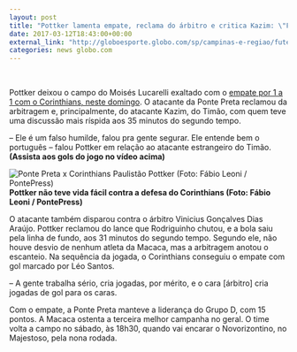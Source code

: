 ```yaml
---
layout: post
title: "Pottker lamenta empate, reclama do árbitro e critica Kazim: \"Falso humilde\""
date: 2017-03-12T18:43:00+00:00
external_link: "http://globoesporte.globo.com/sp/campinas-e-regiao/futebol/times/ponte-preta/noticia/2017/03/pottker-lamenta-empate-reclama-de-arbitro-e-critica-kazim-falso-humilde.html"
categories: news globo.com
---
```

&nbsp;

Pottker deixou o campo do Moisés Lucarelli exaltado com o [empate por 1 a 1 com o Corinthians, neste domingo](http://globoesporte.globo.com/sp/campinas-e-regiao/futebol/campeonato-paulista/jogo/12-03-2017/ponte-preta-corinthians/). O atacante da Ponte Preta reclamou da arbitragem e, principalmente, do atacante Kazim, do Timão, com quem teve uma discussão mais ríspida aos 35 minutos do segundo tempo.

– Ele é um falso humilde, falou pra gente segurar. Ele entende bem o português – falou Pottker em relação ao atacante estrangeiro do Timão. **(Assista aos gols do jogo no vídeo acima)**

 ![Ponte Preta x Corinthians Paulistão Pottker (Foto: Fábio Leoni / PontePress)](http://s2.glbimg.com/OajI6TsJgJhuEo68Cy9ss39YWEI=/412x0:1100x801/300x350/s.glbimg.com/es/ge/f/original/2017/03/12/pontexcor01_fCaMG6F.jpg "Ponte Preta x Corinthians Paulistão Pottker (Foto: Fábio Leoni / PontePress)")**Pottker não teve vida fácil contra a defesa do Corinthians (Foto: Fábio Leoni / PontePress)**

O atacante também disparou contra o árbitro Vinicius Gonçalves Dias Araújo. Pottker reclamou do lance que Rodriguinho chutou, e a bola saiu pela linha de fundo, aos 31 minutos do segundo tempo. Segundo ele, não houve desvio de nenhum atleta da Macaca, mas a arbitragem anotou o escanteio. Na sequência da jogada, o Corinthians conseguiu o empate com gol marcado por Léo Santos.

– A gente trabalha sério, cria jogadas, por mérito, e o cara [árbitro] cria jogadas de gol para os caras.

Com o empate, a Ponte Preta manteve a liderança do Grupo D, com 15 pontos. A Macaca ostenta a terceira melhor campanha no geral. O time volta a campo no sábado, às 18h30, quando vai encarar o Novorizontino, no Majestoso, pela nona rodada.

